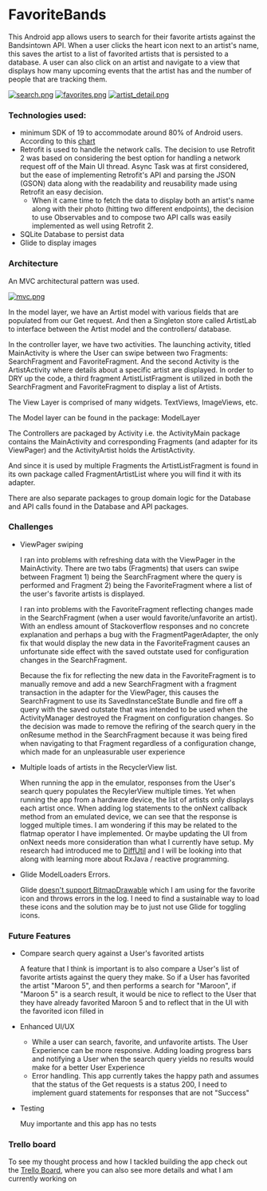 # FavoriteBands

This Android app allows users to search for their favorite artists against the Bandsintown API. When a user clicks the heart icon next to an artist's name, this saves the artist to a list of favorited artists that is persisted to a database. A user can also click on an artist and navigate to a view that displays how many upcoming events that the artist has and the number of people that are tracking them.

[![search.png](https://s1.postimg.org/6tp5mxq2a7/search.png)](https://postimg.org/image/9helxaj3m3/)
[![favorites.png](https://s1.postimg.org/8eewmetp7z/favorites.png)](https://postimg.org/image/61ca57fw17/)
[![artist_detail.png](https://s1.postimg.org/5u929rzb7z/artist_detail.png)](https://postimg.org/image/1wgot3oakr/)

### Technologies used:

* minimum SDK of 19 to accommodate around 80% of Android users. According to this [chart](https://developer.android.com/about/dashboards/index.html)
* Retrofit is used to handle the network calls. The decision to use Retrofit 2 was based on considering the best option for handling a network request off of the Main UI thread. Async Task was at first considered, but the ease of implementing Retrofit's API and parsing the JSON (GSON) data along with the readability and reusability made using Retrofit an easy decision.
    * When it came time to fetch the data to display both an artist's name along with their photo (hitting two different endpoints), the decision to use Observables and to compose two API calls was easily implemented as well using Retrofit 2.         
* SQLite Database to persist data
* Glide to display images

### Architecture
An MVC architectural pattern was used.

[![mvc.png](https://s1.postimg.org/2rjkfzgw4f/mvc.png)](https://postimg.org/image/8vbcifjkij/)

In the model layer, we have an Artist model with various fields that are populated from our Get request. And then a Singleton store called ArtistLab to interface between the Artist model and the controllers/ database.


In the controller layer, we have two activities. The launching activity, titled MainActivity is where the User can swipe between two Fragments: SearchFragment and FavoriteFragment. And the second Activity is the ArtistActivity where details about a specific artist are displayed. In order to DRY up the code, a third fragment ArtistListFragment is utilized in both the SearchFragment and FavoriteFragment to display a list of Artists.

The View Layer is comprised of many widgets. TextViews, ImageViews, etc.


The Model layer can be found in the package: ModelLayer

The Controllers are packaged by Activity i.e. the ActivityMain package contains the MainActivity and corresponding Fragments (and adapter for its ViewPager) and the ActivityArtist holds the ArtistActivity.

And since it is used by multiple Fragments the ArtistListFragment is found in its own package called FragmentArtistList where you will find it with its adapter.

There are also separate packages to group domain logic for the Database and API calls found in the Database and API packages.



### Challenges
* ViewPager swiping

    I ran into problems with refreshing data with the ViewPager in the MainActivity. There are two tabs (Fragments) that users can swipe between Fragment 1) being the SearchFragment where the query is performed and Fragment 2) being the FavoriteFragment where a list of the user's favorite artists is displayed. 
    
     I ran into problems with the FavoriteFragment reflecting changes made in the SearchFragment (when a user would favorite/unfavorite an artist). With an endless amount of Stackoverflow responses and no concrete explanation and perhaps a bug with the FragmentPagerAdapter, the only fix that would display the new data in the FavoriteFragment causes an unfortunate side effect with the saved outstate used for configuration changes in the SearchFragment. 
     
     Because the fix for reflecting the new data in the FavoriteFragment is to manually remove and add a new SearchFragment with a fragment transaction in the adapter for the ViewPager, this causes the SearchFragment to use its SavedInstanceState Bundle and fire off a query with the saved outstate that was intended to be used when the ActivityManager destroyed the Fragment on configuration changes. So the decision was made to remove the refiring of the search query in the onResume method in the SearchFragment because it was being fired when navigating to that Fragment regardless of a configuration change, which made for an unpleasurable user experience

* Multiple loads of artists in the RecyclerView list. 

    When running the app in the emulator, responses from the User's search query populates the RecylerView multiple times. Yet when running the app from a hardware device, the list of artists only displays each artist once. When adding log statements to the onNext callback method from an emulated device, we can see that the response is logged multiple times. I am wondering if this may be related to the flatmap operator I have implemented. Or maybe updating the UI from onNext needs more consideration than what I currently have setup. My research had introduced me to [DiffUtil](https://developer.android.com/reference/android/support/v7/util/DiffUtil.html) and I will be looking into that along with learning more about RxJava / reactive programming.

 
* Glide ModelLoaders Errors. 

    Glide [doesn't support BitmapDrawable](https://github.com/bumptech/glide/issues/2461) which I am using for the favorite icon and throws errors in the log. I need to find a sustainable way to load these icons and the solution may be to just not use Glide for toggling icons.

### Future Features
* Compare search query against a User's favorited artists
    
    A feature that I think is important is to also compare a User's list of favorite artists against the query they make. So if a User has favorited the artist "Maroon 5", and then performs a search for "Maroon", if "Maroon 5" is a search result, it would be nice to reflect to the User that they have already favorited Maroon 5 and to reflect that in the UI with the favorited icon filled in 
    
* Enhanced UI/UX
     * While a user can search, favorite, and unfavorite artists. The User Experience can be more responsive. Adding loading progress bars and notifying a User when the search query yields no results would make for a better User Experience
     * Error handling. This app currently takes the happy path and assumes that the status of the Get requests is a status 200, I need to implement guard statements for responses that are not "Success"

* Testing
 	
    Muy importante and this app has no tests


### Trello board

To see my thought process and how I tackled building the app check out the [Trello Board](https://trello.com/b/yNnf8c7N), where you can also see more details and what I am currently working on



























